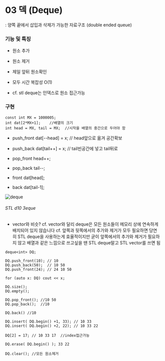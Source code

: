 # 03 덱 (Deque)

: 양쪽 끝에서 삽입과 삭제가 가능한 자료구조
(double ended queue)


### 기능 및 특징
- 원소 추가
- 원소 제거
- 제일 앞뒤 원소확인 
- 모두 시간 복잡성 O(1)

- cf. stl deque는 인덱스로 원소 접근가능

### 구현
```
const int MX = 1000005;
int dat[2*MX+1];    //배열의 크기
int head = MX, tail = MX;  //시작을 배열의 중간으로 두어야 함
```

- push_front
dat[--head] = x;
// head앞으로 옮겨 공간확보

- push_back
dat[tail++] = x;
// tail빈공간에 넣고 tail뒤로

- pop_front
head++;

- pop_back
tail--;

- front
dat[head];

- back
dat[tail-1];

![deque](https://img1.daumcdn.net/thumb/R1280x0/?scode=mtistory2&fname=https%3A%2F%2Fk.kakaocdn.net%2Fdn%2FbesnXT%2FbtqCF7WTabb%2FpLsE40mTwpq0d7LMBrGiA0%2Fimg.png)


###### STL d10 3eque
- vector와 비슷?
cf. vector와 달리 deque은 모든 원소들이 메모리 상에 연속하게 배치되어 있지 않습니다
cf. 앞쪽과 뒷쪽에서의 추가와 제거가 모두 필요하면 당연히 STL deque을 사용하는게 효율적이지만 굳이 앞쪽에서의 추가와 제거가 필요하지 않고 배열과 같은 느낌으로 쓰고싶을 땐 STL deque말고 STL vector를 쓰면 됨


```
deque<int> DQ;

DQ.push_front(10); // 10
DQ.push_back(50);  // 10 50
DQ.push_front(24); // 24 10 50

for (auto x: DQ) cout << x;

DQ.size();
DQ.empty();

DQ.pop_front(); //10 50
DQ.pop_back();  //10

DQ.back() //10
```

```
DQ.insert( DQ.begin() +1, 33); // 10 33
DQ.insert( DQ.begin() +2, 22); // 10 33 22

DQ[2] = 17; // 10 33 17  //index접근가능

DQ.erase( DQ.begin() ); 33 22

DQ.clear(); //모든 원소제거
```
